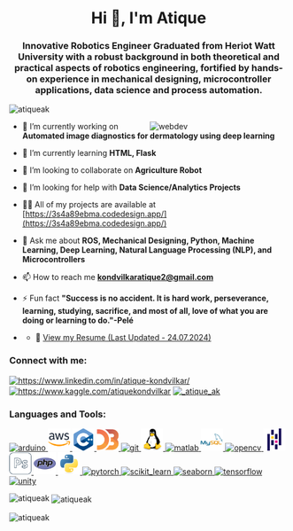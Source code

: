 <h1 align="center">Hi 👋, I'm Atique </h1>
<h3 align="center">Innovative Robotics Engineer Graduated from Heriot Watt University with a robust background in both theoretical and practical aspects of robotics engineering, fortified by hands-on experience in mechanical designing, microcontroller applications, data science and process automation.</h3>

<p align="left"> <img src="https://komarev.com/ghpvc/?username=atiqueak&label=Profile%20views&color=0e75b6&style=flat" alt="atiqueak" /> </p>


<img align="right" alt="webdev" width="250" src="https://i.graphicmama.com/uploads/2023/3/6414793b7befa-602a4f0ed6583-Flying%20Robot%20Cartoon%20Animated%20GIFs.gif">


- 🔭 I’m currently working on **Automated image diagnostics for dermatology using deep learning**

- 🌱 I’m currently learning **HTML, Flask**

- 👯 I’m looking to collaborate on **Agriculture Robot**

- 🤝 I’m looking for help with **Data Science/Analytics Projects**

- 👨‍💻 All of my projects are available at [https://3s4a89ebma.codedesign.app/](https://3s4a89ebma.codedesign.app/)

- 💬 Ask me about **ROS, Mechanical Designing, Python, Machine Learning, Deep Learning, Natural Language Processing (NLP), and Microcontrollers**

- 📫 How to reach me **kondvilkaratique2@gmail.com**

- ⚡ Fun fact **"Success is no accident. It is hard work, perseverance, learning, studying, sacrifice, and most of all, love of what you are doing or learning to do."-Pelé**

- - 📄 [View my Resume (Last Updated - 24.07.2024)](https://drive.google.com/file/d/1WR1jVRUOQ0-eSzdvzOHh60MuZiJWkuTU/view?usp=sharing)

<h3 align="left">Connect with me:</h3>
<p align="left">
<a href="https://linkedin.com/in/https://www.linkedin.com/in/atique-kondvilkar/" target="blank"><img align="center" src="https://raw.githubusercontent.com/rahuldkjain/github-profile-readme-generator/master/src/images/icons/Social/linked-in-alt.svg" alt="https://www.linkedin.com/in/atique-kondvilkar/" height="30" width="40" /></a>
<a href="https://kaggle.com/https://www.kaggle.com/atiquekondvilkar" target="blank"><img align="center" src="https://raw.githubusercontent.com/rahuldkjain/github-profile-readme-generator/master/src/images/icons/Social/kaggle.svg" alt="https://www.kaggle.com/atiquekondvilkar" height="30" width="40" /></a>
<a href="https://instagram.com/_atique_ak" target="blank"><img align="center" src="https://raw.githubusercontent.com/rahuldkjain/github-profile-readme-generator/master/src/images/icons/Social/instagram.svg" alt="_atique_ak" height="30" width="40" /></a>
</p>

<h3 align="left">Languages and Tools:</h3>
<p align="left"> <a href="https://www.arduino.cc/" target="_blank" rel="noreferrer"> <img src="https://cdn.worldvectorlogo.com/logos/arduino-1.svg" alt="arduino" width="40" height="40"/> </a> <a href="https://aws.amazon.com" target="_blank" rel="noreferrer"> <img src="https://raw.githubusercontent.com/devicons/devicon/master/icons/amazonwebservices/amazonwebservices-original-wordmark.svg" alt="aws" width="40" height="40"/> </a> <a href="https://www.w3schools.com/cpp/" target="_blank" rel="noreferrer"> <img src="https://raw.githubusercontent.com/devicons/devicon/master/icons/cplusplus/cplusplus-original.svg" alt="cplusplus" width="40" height="40"/> </a> <a href="https://d3js.org/" target="_blank" rel="noreferrer"> <img src="https://raw.githubusercontent.com/devicons/devicon/master/icons/d3js/d3js-original.svg" alt="d3js" width="40" height="40"/> </a> <a href="https://git-scm.com/" target="_blank" rel="noreferrer"> <img src="https://www.vectorlogo.zone/logos/git-scm/git-scm-icon.svg" alt="git" width="40" height="40"/> </a> <a href="https://www.linux.org/" target="_blank" rel="noreferrer"> <img src="https://raw.githubusercontent.com/devicons/devicon/master/icons/linux/linux-original.svg" alt="linux" width="40" height="40"/> </a> <a href="https://www.mathworks.com/" target="_blank" rel="noreferrer"> <img src="https://upload.wikimedia.org/wikipedia/commons/2/21/Matlab_Logo.png" alt="matlab" width="40" height="40"/> </a> <a href="https://www.mysql.com/" target="_blank" rel="noreferrer"> <img src="https://raw.githubusercontent.com/devicons/devicon/master/icons/mysql/mysql-original-wordmark.svg" alt="mysql" width="40" height="40"/> </a> <a href="https://opencv.org/" target="_blank" rel="noreferrer"> <img src="https://www.vectorlogo.zone/logos/opencv/opencv-icon.svg" alt="opencv" width="40" height="40"/> </a> <a href="https://pandas.pydata.org/" target="_blank" rel="noreferrer"> <img src="https://raw.githubusercontent.com/devicons/devicon/2ae2a900d2f041da66e950e4d48052658d850630/icons/pandas/pandas-original.svg" alt="pandas" width="40" height="40"/> </a> <a href="https://www.photoshop.com/en" target="_blank" rel="noreferrer"> <img src="https://raw.githubusercontent.com/devicons/devicon/master/icons/photoshop/photoshop-line.svg" alt="photoshop" width="40" height="40"/> </a> <a href="https://www.php.net" target="_blank" rel="noreferrer"> <img src="https://raw.githubusercontent.com/devicons/devicon/master/icons/php/php-original.svg" alt="php" width="40" height="40"/> </a> <a href="https://www.python.org" target="_blank" rel="noreferrer"> <img src="https://raw.githubusercontent.com/devicons/devicon/master/icons/python/python-original.svg" alt="python" width="40" height="40"/> </a> <a href="https://pytorch.org/" target="_blank" rel="noreferrer"> <img src="https://www.vectorlogo.zone/logos/pytorch/pytorch-icon.svg" alt="pytorch" width="40" height="40"/> </a> <a href="https://scikit-learn.org/" target="_blank" rel="noreferrer"> <img src="https://upload.wikimedia.org/wikipedia/commons/0/05/Scikit_learn_logo_small.svg" alt="scikit_learn" width="40" height="40"/> </a> <a href="https://seaborn.pydata.org/" target="_blank" rel="noreferrer"> <img src="https://seaborn.pydata.org/_images/logo-mark-lightbg.svg" alt="seaborn" width="40" height="40"/> </a> <a href="https://www.tensorflow.org" target="_blank" rel="noreferrer"> <img src="https://www.vectorlogo.zone/logos/tensorflow/tensorflow-icon.svg" alt="tensorflow" width="40" height="40"/> </a> <a href="https://unity.com/" target="_blank" rel="noreferrer"> <img src="https://www.vectorlogo.zone/logos/unity3d/unity3d-icon.svg" alt="unity" width="40" height="40"/> </a> </p>


<p><img align="left" src="https://github-readme-stats.vercel.app/api/top-langs?username=atiqueak&show_icons=true&locale=en&layout=compact" alt="atiqueak" /></p>

<p>&nbsp;<img align="center" src="https://github-readme-stats.vercel.app/api?username=atiqueak&show_icons=true&locale=en" alt="atiqueak" /></p>

<p><img align="center" src="https://github-readme-streak-stats.herokuapp.com/?user=atiqueak&" alt="atiqueak" /></p>
